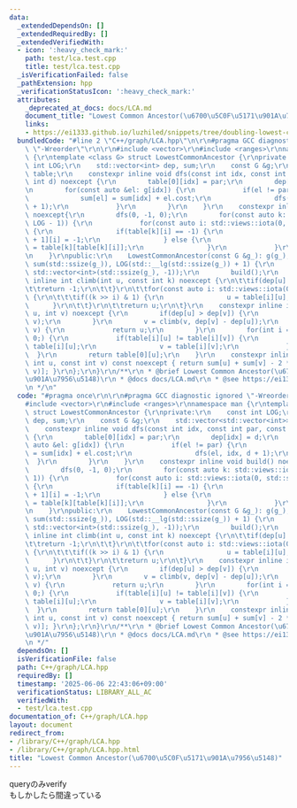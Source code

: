 ```yaml
---
data:
  _extendedDependsOn: []
  _extendedRequiredBy: []
  _extendedVerifiedWith:
  - icon: ':heavy_check_mark:'
    path: test/lca.test.cpp
    title: test/lca.test.cpp
  _isVerificationFailed: false
  _pathExtension: hpp
  _verificationStatusIcon: ':heavy_check_mark:'
  attributes:
    _deprecated_at_docs: docs/LCA.md
    document_title: "Lowest Common Ancestor(\u6700\u5C0F\u5171\u901A\u7956\u5148)"
    links:
    - https://ei1333.github.io/luzhiled/snippets/tree/doubling-lowest-common-ancestor.html
  bundledCode: "#line 2 \"C++/graph/LCA.hpp\"\n\r\n#pragma GCC diagnostic ignored\
    \ \"-Wreorder\"\r\n\r\n#include <vector>\r\n#include <ranges>\r\nnamespace man\
    \ {\r\ntemplate <class G> struct LowestCommonAncestor {\r\nprivate:\r\n    const\
    \ int LOG;\r\n    std::vector<int> dep, sum;\r\n    const G &g;\r\n    std::vector<std::vector<int>>\
    \ table;\r\n    constexpr inline void dfs(const int idx, const int par, const\
    \ int d) noexcept {\r\n        table[0][idx] = par;\r\n        dep[idx] = d;\r\
    \n        for(const auto &el: g[idx]) {\r\n            if(el != par) {\r\n   \
    \             sum[el] = sum[idx] + el.cost;\r\n                dfs(el, idx, d\
    \ + 1);\r\n            }\r\n        }\r\n    }\r\n    constexpr inline void build()\
    \ noexcept{\r\n        dfs(0, -1, 0);\r\n        for(const auto k: std::views::iota(0,\
    \ LOG - 1)) {\r\n            for(const auto i: std::views::iota(0, std::ssize(table[k])))\
    \ {\r\n                if(table[k][i] == -1) {\r\n                    table[k\
    \ + 1][i] = -1;\r\n                } else {\r\n                    table[k + 1][i]\
    \ = table[k][table[k][i]];\r\n                }\r\n            }\r\n        }\r\
    \n    }\r\npublic:\r\n    LowestCommonAncestor(const G &g_): g(g_), dep(std::ssize(g_)),\
    \ sum(std::ssize(g_)), LOG(std::__lg(std::ssize(g_)) + 1) {\r\n        table.assign(LOG,\
    \ std::vector<int>(std::ssize(g_), -1));\r\n        build();\r\n    }\r\n    constexpr\
    \ inline int climb(int u, const int k) noexcept {\r\n\t\tif(dep[u] < k) {\r\n\t\
    \t\treturn -1;\r\n\t\t}\r\n\t\tfor(const auto i: std::views::iota(0, LOG) | std::views::reverse)\
    \ {\r\n\t\t\tif((k >> i) & 1) {\r\n                u = table[i][u];\r\n      \
    \      }\r\n\t\t}\r\n\t\treturn u;\r\n\t}\r\n    constexpr inline int query(int\
    \ u, int v) noexcept {\r\n        if(dep[u] > dep[v]) {\r\n            std::swap(u,\
    \ v);\r\n        }\r\n        v = climb(v, dep[v] - dep[u]);\r\n        if(u ==\
    \ v) {\r\n            return u;\r\n        }\r\n        for(int i = LOG; --i >=\
    \ 0;) {\r\n            if(table[i][u] != table[i][v]) {\r\n                u =\
    \ table[i][u];\r\n                v = table[i][v];\r\n            }\r\n      \
    \  }\r\n        return table[0][u];\r\n    }\r\n    constexpr inline int dist(const\
    \ int u, const int v) const noexcept { return sum[u] + sum[v] - 2 * sum[query(u,\
    \ v)]; }\r\n};\r\n}\r\n/**\r\n * @brief Lowest Common Ancestor(\u6700\u5C0F\u5171\
    \u901A\u7956\u5148)\r\n * @docs docs/LCA.md\r\n * @see https://ei1333.github.io/luzhiled/snippets/tree/doubling-lowest-common-ancestor.html\r\
    \n */\n"
  code: "#pragma once\r\n\r\n#pragma GCC diagnostic ignored \"-Wreorder\"\r\n\r\n\
    #include <vector>\r\n#include <ranges>\r\nnamespace man {\r\ntemplate <class G>\
    \ struct LowestCommonAncestor {\r\nprivate:\r\n    const int LOG;\r\n    std::vector<int>\
    \ dep, sum;\r\n    const G &g;\r\n    std::vector<std::vector<int>> table;\r\n\
    \    constexpr inline void dfs(const int idx, const int par, const int d) noexcept\
    \ {\r\n        table[0][idx] = par;\r\n        dep[idx] = d;\r\n        for(const\
    \ auto &el: g[idx]) {\r\n            if(el != par) {\r\n                sum[el]\
    \ = sum[idx] + el.cost;\r\n                dfs(el, idx, d + 1);\r\n          \
    \  }\r\n        }\r\n    }\r\n    constexpr inline void build() noexcept{\r\n\
    \        dfs(0, -1, 0);\r\n        for(const auto k: std::views::iota(0, LOG -\
    \ 1)) {\r\n            for(const auto i: std::views::iota(0, std::ssize(table[k])))\
    \ {\r\n                if(table[k][i] == -1) {\r\n                    table[k\
    \ + 1][i] = -1;\r\n                } else {\r\n                    table[k + 1][i]\
    \ = table[k][table[k][i]];\r\n                }\r\n            }\r\n        }\r\
    \n    }\r\npublic:\r\n    LowestCommonAncestor(const G &g_): g(g_), dep(std::ssize(g_)),\
    \ sum(std::ssize(g_)), LOG(std::__lg(std::ssize(g_)) + 1) {\r\n        table.assign(LOG,\
    \ std::vector<int>(std::ssize(g_), -1));\r\n        build();\r\n    }\r\n    constexpr\
    \ inline int climb(int u, const int k) noexcept {\r\n\t\tif(dep[u] < k) {\r\n\t\
    \t\treturn -1;\r\n\t\t}\r\n\t\tfor(const auto i: std::views::iota(0, LOG) | std::views::reverse)\
    \ {\r\n\t\t\tif((k >> i) & 1) {\r\n                u = table[i][u];\r\n      \
    \      }\r\n\t\t}\r\n\t\treturn u;\r\n\t}\r\n    constexpr inline int query(int\
    \ u, int v) noexcept {\r\n        if(dep[u] > dep[v]) {\r\n            std::swap(u,\
    \ v);\r\n        }\r\n        v = climb(v, dep[v] - dep[u]);\r\n        if(u ==\
    \ v) {\r\n            return u;\r\n        }\r\n        for(int i = LOG; --i >=\
    \ 0;) {\r\n            if(table[i][u] != table[i][v]) {\r\n                u =\
    \ table[i][u];\r\n                v = table[i][v];\r\n            }\r\n      \
    \  }\r\n        return table[0][u];\r\n    }\r\n    constexpr inline int dist(const\
    \ int u, const int v) const noexcept { return sum[u] + sum[v] - 2 * sum[query(u,\
    \ v)]; }\r\n};\r\n}\r\n/**\r\n * @brief Lowest Common Ancestor(\u6700\u5C0F\u5171\
    \u901A\u7956\u5148)\r\n * @docs docs/LCA.md\r\n * @see https://ei1333.github.io/luzhiled/snippets/tree/doubling-lowest-common-ancestor.html\r\
    \n */"
  dependsOn: []
  isVerificationFile: false
  path: C++/graph/LCA.hpp
  requiredBy: []
  timestamp: '2025-06-06 22:43:06+09:00'
  verificationStatus: LIBRARY_ALL_AC
  verifiedWith:
  - test/lca.test.cpp
documentation_of: C++/graph/LCA.hpp
layout: document
redirect_from:
- /library/C++/graph/LCA.hpp
- /library/C++/graph/LCA.hpp.html
title: "Lowest Common Ancestor(\u6700\u5C0F\u5171\u901A\u7956\u5148)"
---
```

queryのみverify  
もしかしたら間違っている
